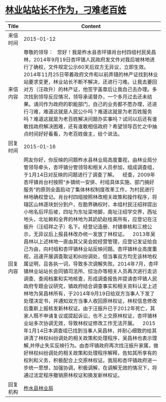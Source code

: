 # <a href="http://www.shangluo.gov.cn/zmhd/ldxxxx.jsp?urltype=leadermail.LeaderMailContentUrl&wbtreeid=1112&leadermailid=2899">林业站站长不作为，刁难老百姓</a>
| Title |                                                                                                                                                                                                                                                                                                                                                                                                                        Content                                                                                                                                                                                                                                                                                                                                                                                                                         |
|:-----:|--------------------------------------------------------------------------------------------------------------------------------------------------------------------------------------------------------------------------------------------------------------------------------------------------------------------------------------------------------------------------------------------------------------------------------------------------------------------------------------------------------------------------------------------------------------------------------------------------------------------------------------------------------------------------------------------------------------------------------------------------------------------------------------------------------------------------------------------------------|
| 来信时间  | 2015-01-12                                                                                                                                                                                                                                                                                                                                                                                                                                                                                                                                                                                                                                                                                                                                                                                                                                             |
| 来信内容  | 尊敬的领导：   您好！我是柞水县杏坪镇肖台村四组村民吴昌林，2014年9月19日杏坪镇人民政府发文件对我后坡林地进行了确权，文件规定公示60天后双方无异议，立即生效。2014年11月25日带着政府文件和以前弄错的林产证找到林业站要求变更，林业站长不断不解决，还进行刁难。让我去要回对方（汪政升）的林产证，他签字盖章后让我自己去办理。多次找到领导反应情况，领导承诺督办，一个多月过去还未结果。请问作为政府的职能部门，自己的业务都不愿办理，还进行刁难，难道这就是人民公仆吗？难道这就是为老百姓服务吗？难道这就是为老百姓解决问题办实事吗？试问以后还有谁敢找政府解决困难，还有谁敢相信政府？希望领导百忙之中抽点时间好好看看，为老百姓做主，给个说法。                                                                                                                                                                                                                                                                                                                                                                                                                                                                                                                      |
| 回复时间  | 2015-01-16                                                                                                                                                                                                                                                                                                                                                                                                                                                                                                                                                                                                                                                                                                                                                                                                                                             |
| 回复内容  | 网友你好，你反映的问题柞水县林业局高度重视，由林业局分管领导牵头，杏坪镇分管领导和相关人员参加，组成调查组，于1月14日对反映的问题进行了调查了解。    经查，2009年杏坪镇肖台村按照“乡镇统一安排、村组具体实施、部门搞好服务”的原则全面启动了集体林权制度改革工作，为村民进行林地确权登记。肖台村四组按照林改相关政策和操作程序，将辖区山林逐块划分到户，在勘界确权时，本组村民汪绍祥提出小地名后坪后坡，四址为东址梁地脚，南址汪绍学交界，西址地头，北址赖和全界的林地为其奶奶赵桂英所有，应登记在汪振升（汪绍祥之子）名下。经登记造册、村镇审核和三榜公示，无异议后上报县林改办统一发放了林权证。    2013年吴昌林以上述林地一直由其父吴会姣经营管理，应登记发证给自己为由，向村组和杏坪镇林业站反映问题。杏坪镇林业高度重视，迅速开展调查取证和纠纷调处，但当事双方均无该林地权属证明，且各执一词，导致多次调解失败。2014年7月，杏坪镇林业站站长会同镇司法所、综治办等相关人员再次进行走访调查、查阅档案和实地核查，形成调查报告并提请杏坪镇人民政府专题会议研究，镇政府结合调查事实和相关资料认定上述林地为吴昌林所有，于2014年9月19日给双方当事人下发了处理决定书，并通知双方当事人收回原林权证，林权信息修改后重新上报核发新林权证。由于汪振升已于2012年死亡，其家人既不申请复议或提起诉讼，也不上交原林权证，杏坪镇林业站多次协调无效，导致林权证修改工作无法开展。    2015年1月14日本调查组已找到当事人吴昌林，并耐心细致的给其讲清了林权纠纷调处的相关政策和处理程序，吴昌林也表示理解,并停止失实反映行为。由杏坪镇政府再次找汪振升家属，做好林权纠纷调处的相关政策和处理程序解释，告知其所享有的权利和义务，积极配合上交原林权证。我局和杏坪镇政府进一步统一思想，加强协调，积极调解，在调解无效的情况下，将通过法定程序撤销原林权证和换发新林权证。 |
| 回复机构  | <a href="../../categories/agencies/柞水县林业局.md">柞水县林业局</a>                                                                                                                                                                                                                                                                                                                                                                                                                                                                                                                                                                                                                                                                                                                                                                                               |